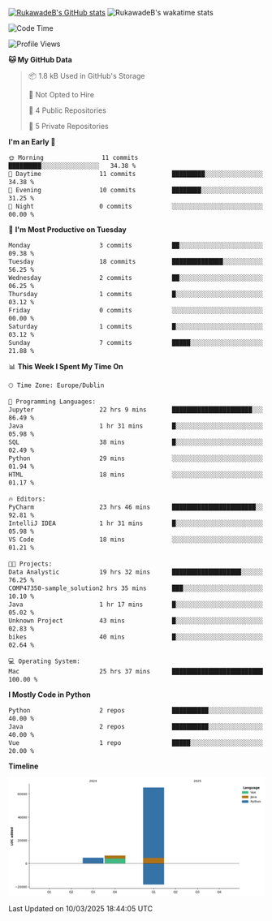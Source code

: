 
[![RukawadeB's GitHub stats](https://github-readme-stats.vercel.app/api?username=RukawadeB&hide=prs&show_icons=true&theme=omni)](https://github.com/anuraghazra/github-readme-stats)
![RukawadeB's wakatime stats](https://github-readme-stats.vercel.app/api/wakatime?username=RukawadeB)

<!--START_SECTION:waka-->
![Code Time](http://img.shields.io/badge/Code%20Time-342%20hrs%2019%20mins-blue)

![Profile Views](http://img.shields.io/badge/Profile%20Views-10-blue)

**🐱 My GitHub Data** 

> 📦 1.8 kB Used in GitHub's Storage 
 > 
> 🚫 Not Opted to Hire
 > 
> 📜 4 Public Repositories 
 > 
> 🔑 5 Private Repositories 
 > 
**I'm an Early 🐤** 

```text
🌞 Morning                11 commits          █████████░░░░░░░░░░░░░░░░   34.38 % 
🌆 Daytime                11 commits          █████████░░░░░░░░░░░░░░░░   34.38 % 
🌃 Evening                10 commits          ████████░░░░░░░░░░░░░░░░░   31.25 % 
🌙 Night                  0 commits           ░░░░░░░░░░░░░░░░░░░░░░░░░   00.00 % 
```
📅 **I'm Most Productive on Tuesday** 

```text
Monday                   3 commits           ██░░░░░░░░░░░░░░░░░░░░░░░   09.38 % 
Tuesday                  18 commits          ██████████████░░░░░░░░░░░   56.25 % 
Wednesday                2 commits           ██░░░░░░░░░░░░░░░░░░░░░░░   06.25 % 
Thursday                 1 commits           █░░░░░░░░░░░░░░░░░░░░░░░░   03.12 % 
Friday                   0 commits           ░░░░░░░░░░░░░░░░░░░░░░░░░   00.00 % 
Saturday                 1 commits           █░░░░░░░░░░░░░░░░░░░░░░░░   03.12 % 
Sunday                   7 commits           █████░░░░░░░░░░░░░░░░░░░░   21.88 % 
```


📊 **This Week I Spent My Time On** 

```text
🕑︎ Time Zone: Europe/Dublin

💬 Programming Languages: 
Jupyter                  22 hrs 9 mins       ██████████████████████░░░   86.49 % 
Java                     1 hr 31 mins        █░░░░░░░░░░░░░░░░░░░░░░░░   05.98 % 
SQL                      38 mins             █░░░░░░░░░░░░░░░░░░░░░░░░   02.49 % 
Python                   29 mins             ░░░░░░░░░░░░░░░░░░░░░░░░░   01.94 % 
HTML                     18 mins             ░░░░░░░░░░░░░░░░░░░░░░░░░   01.17 % 

🔥 Editors: 
PyCharm                  23 hrs 46 mins      ███████████████████████░░   92.81 % 
IntelliJ IDEA            1 hr 31 mins        █░░░░░░░░░░░░░░░░░░░░░░░░   05.98 % 
VS Code                  18 mins             ░░░░░░░░░░░░░░░░░░░░░░░░░   01.21 % 

🐱‍💻 Projects: 
Data Analystic           19 hrs 32 mins      ███████████████████░░░░░░   76.25 % 
COMP47350-sample_solution2 hrs 35 mins       ███░░░░░░░░░░░░░░░░░░░░░░   10.10 % 
Java                     1 hr 17 mins        █░░░░░░░░░░░░░░░░░░░░░░░░   05.02 % 
Unknown Project          43 mins             █░░░░░░░░░░░░░░░░░░░░░░░░   02.83 % 
bikes                    40 mins             █░░░░░░░░░░░░░░░░░░░░░░░░   02.64 % 

💻 Operating System: 
Mac                      25 hrs 37 mins      █████████████████████████   100.00 % 
```

**I Mostly Code in Python** 

```text
Python                   2 repos             ██████████░░░░░░░░░░░░░░░   40.00 % 
Java                     2 repos             ██████████░░░░░░░░░░░░░░░   40.00 % 
Vue                      1 repo              █████░░░░░░░░░░░░░░░░░░░░   20.00 % 
```



**Timeline**

![Lines of Code chart](https://raw.githubusercontent.com/RukawadeB/RukawadeB/main/assets/bar_graph.png)


 Last Updated on 10/03/2025 18:44:05 UTC
<!--END_SECTION:waka-->



